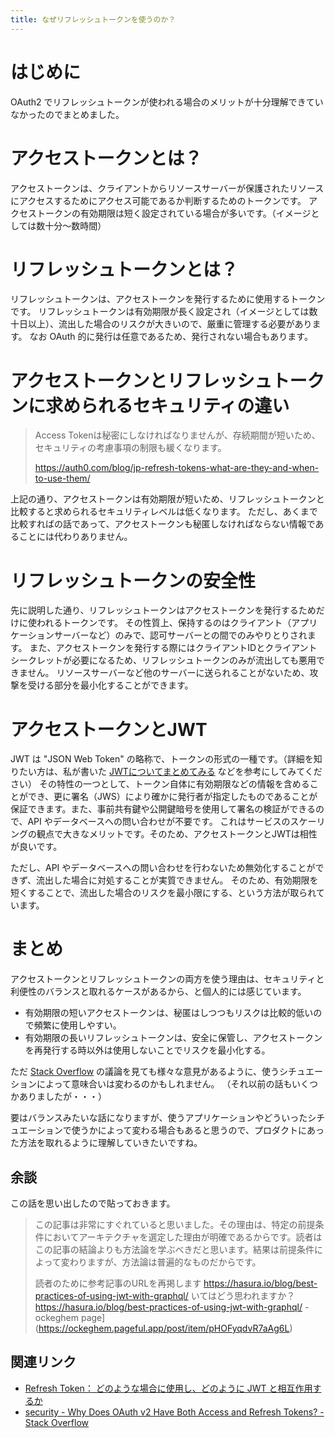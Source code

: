 ```yaml
---
title: なぜリフレッシュトークンを使うのか？
---
```


# はじめに

OAuth2 でリフレッシュトークンが使われる場合のメリットが十分理解できていなかったのでまとめました。

# アクセストークンとは？

アクセストークンは、クライアントからリソースサーバーが保護されたリソースにアクセスするためにアクセス可能であるか判断するためのトークンです。
アクセストークンの有効期限は短く設定されている場合が多いです。（イメージとしては数十分〜数時間）

# リフレッシュトークンとは？

リフレッシュトークンは、アクセストークンを発行するために使用するトークンです。
リフレッシュトークンは有効期限が長く設定され（イメージとしては数十日以上）、流出した場合のリスクが大きいので、厳重に管理する必要があります。
なお OAuth 的に発行は任意であるため、発行されない場合もあります。

# アクセストークンとリフレッシュトークンに求められるセキュリティの違い

> Access Tokenは秘密にしなければなりませんが、存続期間が短いため、セキュリティの考慮事項の制限も緩くなります。
>
> https://auth0.com/blog/jp-refresh-tokens-what-are-they-and-when-to-use-them/

上記の通り、アクセストークンは有効期限が短いため、リフレッシュトークンと比較すると求められるセキュリティレベルは低くなります。
ただし、あくまで比較すればの話であって、アクセストークンも秘匿しなければならない情報であることには代わりありません。

# リフレッシュトークンの安全性

先に説明した通り、リフレッシュトークンはアクセストークンを発行するためだけに使われるトークンです。
その性質上、保持するのはクライアント（アプリケーションサーバーなど）のみで、認可サーバーとの間でのみやりとりされます。
また、アクセストークンを発行する際にはクライアントIDとクライアントシークレットが必要になるため、リフレッシュトークンのみが流出しても悪用できません。
リソースサーバーなど他のサーバーに送られることがないため、攻撃を受ける部分を最小化することができます。

# アクセストークンとJWT

JWT は "JSON Web Token" の略称で、トークンの形式の一種です。（詳細を知りたい方は、私が書いた [JWTについてまとめてみる](https://zenn.dev/mryhryki/articles/2021-03-28-json-web-token) などを参考にしてみてください）
その特性の一つとして、トークン自体に有効期限などの情報を含めることができ、更に署名（JWS）により確かに発行者が指定したものであることが保証できます。また、事前共有鍵や公開鍵暗号を使用して署名の検証ができるので、API やデータベースへの問い合わせが不要です。
これはサービスのスケーリングの観点で大きなメリットです。そのため、アクセストークンとJWTは相性が良いです。

ただし、API やデータベースへの問い合わせを行わないため無効化することができず、流出した場合に対処することが実質できません。
そのため、有効期限を短くすることで、流出した場合のリスクを最小限にする、という方法が取られています。

# まとめ

アクセストークンとリフレッシュトークンの両方を使う理由は、セキュリティと利便性のバランスと取れるケースがあるから、と個人的には感じています。

- 有効期限の短いアクセストークンは、秘匿はしつつもリスクは比較的低いので頻繁に使用しやすい。
- 有効期限の長いリフレッシュトークンは、安全に保管し、アクセストークンを再発行する時以外は使用しないことでリスクを最小化する。

ただ [Stack Overflow](https://stackoverflow.com/questions/3487991) の議論を見ても様々な意見があるように、使うシチュエーションによって意味合いは変わるのかもしれません。
（それ以前の話もいくつかありましたが・・・）

要はバランスみたいな話になりますが、使うアプリケーションやどういったシチュエーションで使うかによって変わる場合もあると思うので、プロダクトにあった方法を取れるように理解していきたいですね。

## 余談

この話を思い出したので貼っておきます。

> この記事は非常にすぐれていると思いました。その理由は、特定の前提条件においてアーキテクチャを選定した理由が明確であるからです。読者はこの記事の結論よりも方法論を学ぶべきだと思います。結果は前提条件によって変わりますが、方法論は普遍的なものだからです。
>
> 読者のために参考記事のURLを再掲します
> https://hasura.io/blog/best-practices-of-using-jwt-with-graphql/
いてはどう思われますか？ https://hasura.io/blog/best-practices-of-using-jwt-with-graphql/ - ockeghem page](https://ockeghem.pageful.app/post/item/pHOFyqdvR7aAg6L)

## 関連リンク

- [Refresh Token： どのような場合に使用し、どのように JWT と相互作用するか](https://auth0.com/blog/jp-refresh-tokens-what-are-they-and-when-to-use-them/)
- [security - Why Does OAuth v2 Have Both Access and Refresh Tokens? - Stack Overflow](https://stackoverflow.com/questions/3487991)
